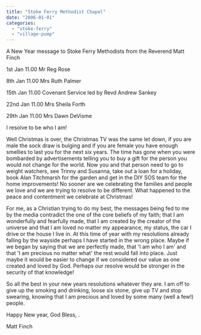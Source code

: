 ```yaml
---
title: "Stoke Ferry Methodist Chapel"
date: "2006-01-01"
categories: 
  - "stoke-ferry"
  - "village-pump"
---
```


A New Year message to Stoke Ferry Methodists from the Reverend Matt Finch

1st Jan 11.00 Mr Reg Rose

8th Jan 11.00 Mrs Ruth Palmer

15th Jan 11.00 Covenant Service led by Revd Andrew Sankey

22nd Jan 11.00 Mrs Sheila Forth

29th Jan 11.00 Mrs Dawn DeVisme

I resolve to be who I am!

Well Christmas is over, the Christmas TV was the same let down, if you are male the sock draw is bulging and if you are female you have enough smellies to last you for the next six years. The time has gone when you were bombarded by advertisements telling you to buy a gift for the person you would not change for the world. Now you and that person need to go to weight watchers, see Trinny and Susanna, take out a loan for a holiday, book Alan Titchmarsh for the garden and get in the DIY SOS team for the home improvements! No sooner are we celebrating the families and people we love and we are trying to resolve to be different. What happened to the peace and contentment we celebrate at Christmas!

For me, as a Christian trying to do my best, the messages being fed to me by the media contradict the one of the core beliefs of my faith; that I am wonderfully and fearfully made, that I am created by the creator of the universe and that I am loved no matter my appearance, my status, the car I drive or the house I live in. At this time of year with my resolutions already falling by the wayside perhaps I have started in the wrong place. Maybe if we began by saying that we are perfectly made, that 'I am who I am' and that 'I am precious no matter what' the rest would fall into place. Just maybe it would be easier to change if we considered our value as one created and loved by God. Perhaps our resolve would be stronger in the security of that knowledge!

So all the best in your new years resolutions whatever they are. I am off to give up the smoking and drinking, loose six stone, give up TV and stop swearing, knowing that I am precious and loved by some many (well a few!) people.

Happy New year, God Bless, .

Matt Finch
